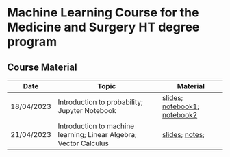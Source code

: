 # Machine Learning Course for the Medicine and Surgery HT degree program

## Course Material
**Date** | **Topic** | **Material** |
---------|-----------|--------------|
18/04/2023 | Introduction to probability; Jupyter Notebook | [slides](slides/01_probability.pdf); [notebook1](notebooks/00jupyter-notebook.ipynb); [notebook2](notebooks/01numpy-matplotlib.ipynb)|
21/04/2023 | Introduction to machine learning; Linear Algebra; Vector Calculus | [slides](slides/02_introduction.pdf); [notes](slides/02_notes.pdf);